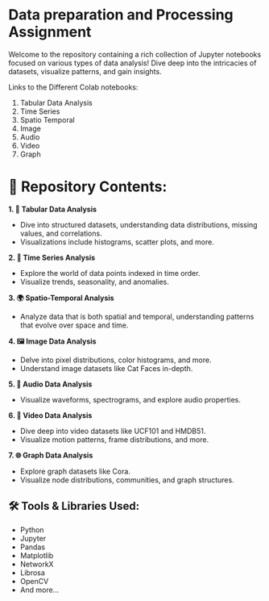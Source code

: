 # **Data preparation and Processing Assignment**


Welcome to the repository containing a rich collection of Jupyter notebooks focused on various types of data analysis! Dive deep into the intricacies of datasets, visualize patterns, and gain insights.

Links to the Different Colab notebooks:

1. Tabular Data Analysis
2. Time Series
3. Spatio Temporal
4. Image
5. Audio
6. Video
7. Graph


# **📂 Repository Contents:**

**1. 📑 Tabular Data Analysis**
- Dive into structured datasets, understanding data distributions, missing values, and correlations.
- Visualizations include histograms, scatter plots, and more.
  
**2. 🌊 Time Series Analysis**
- Explore the world of data points indexed in time order.
- Visualize trends, seasonality, and anomalies.
  
**3. 🌍 Spatio-Temporal Analysis**
- Analyze data that is both spatial and temporal, understanding patterns that evolve over space and time.
  
**4. 🖼️ Image Data Analysis**
- Delve into pixel distributions, color histograms, and more.
- Understand image datasets like Cat Faces in-depth.
  
**5. 🎵 Audio Data Analysis**
- Visualize waveforms, spectrograms, and explore audio properties.
  
**6. 🎥 Video Data Analysis**
- Dive deep into video datasets like UCF101 and HMDB51.
- Visualize motion patterns, frame distributions, and more.
  
**7. 🌐 Graph Data Analysis**
- Explore graph datasets like Cora.
- Visualize node distributions, communities, and graph structures.


## **🛠️ Tools & Libraries Used:**
- Python
- Jupyter
- Pandas
- Matplotlib
- NetworkX
- Librosa
- OpenCV
- And more...
